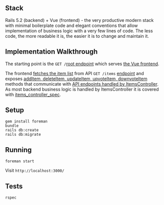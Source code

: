 ## Stack
Rails 5.2 (backend) + Vue (frontend) - the very productive modern stack with minimal boilerplate code and elegant conventions that allow implementation of business logic with a very few lines of code. The less code, the more readable it is, the easier it is to change and maintain it.


## Implementation Walkthrough
The starting point is the `GET /`[root endpoint](https://github.com/piotrkaczmarek/todolist-rails5-vue/blob/master/config/routes.rb#L2) which serves [the Vue frontend](https://github.com/piotrkaczmarek/todolist-rails5-vue/blob/master/app/javascript/app.vue).

The frontend [fetches the item list](https://github.com/piotrkaczmarek/todolist-rails5-vue/blob/master/app/javascript/components/items.vue) from API `GET /items` [endpoint](https://github.com/piotrkaczmarek/todolist-rails5-vue/blob/master/app/controllers/items_controller.rb#L3) and exposes [addItem, deleteItem, updateItem,  upvoteItem, downvoteItem](https://github.com/piotrkaczmarek/todolist-rails5-vue/blob/master/app/javascript/components/items.vue#L39-L75) methods that communicate with [API endpoints handled by ItemsController](https://github.com/piotrkaczmarek/todolist-rails5-vue/blob/master/app/controllers/items_controller.rb#L6-L46). As most backend business logic is handled by ItemsController it is covered with [items_controller_spec](https://github.com/piotrkaczmarek/todolist-rails5-vue/blob/master/spec/controllers/items_controller_spec.rb).


## Setup
````
gem install foreman
bundle
rails db:create
rails db:migrate
````

## Running
````
foreman start
````
Visit `http://localhost:3000/`

## Tests
````
rspec
````
